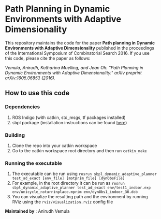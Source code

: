 # Path Planning in Dynamic Environments with Adaptive Dimensionality

This repository maintains the code for the paper **Path planning in Dynamic Environments with Adaptive Dimensionality** published in the proceedings of the International Symposium of Combinatorial Search 2016. If you use this code, please cite the paper as follows:

*Vemula, Anirudh, Katharina Muelling, and Jean Oh. "Path Planning in Dynamic Environments with Adaptive Dimensionality." arXiv preprint arXiv:1605.06853 (2016).*


## How to use this code

### Dependencies
1. ROS Indigo (with catkin, std_msgs, tf packages installed)
2. sbpl package (installation instructions can be found [here](https://github.com/sbpl/sbpl))

### Building
1. Clone the repo into your catkin workspace
2. Go to the catkin workspace root directory and then run `catkin_make`

### Running the executable
1. The executable can be run using `rosrun sbpl_dynamic_adaptive_planner test_ad_exact [env_file] [motprim_file] [dynObsFile]`
2. For example, in the root directory it can be run as `rosrun sbpl_dynamic_adaptive_planner test_ad_exact env/test1_indoor.exp env/unicycle_noturninplace.mprim env/dynObs1_indoor_30.dob`
3. You can visualize the resulting path and the environment by running RViz using the `rviz/visualization.rviz` config file


**Maintained by** : Anirudh Vemula
